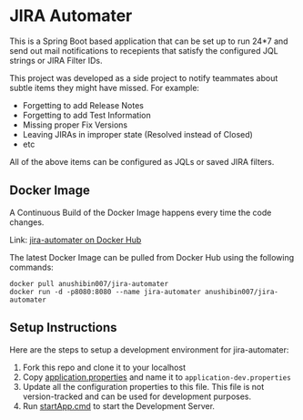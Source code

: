 # JIRA Automater

This is a Spring Boot based application that can be set up to run 24\*7 and send out mail notifications to recepients that satisfy the configured JQL strings or JIRA Filter IDs.

This project was developed as a side project to notify teammates about subtle items they might have missed. For example:

-   Forgetting to add Release Notes
-   Forgetting to add Test Information
-   Missing proper Fix Versions
-   Leaving JIRAs in improper state (Resolved instead of Closed)
-   etc

All of the above items can be configured as JQLs or saved JIRA filters.

## Docker Image

A Continuous Build of the Docker Image happens every time the code changes.

Link: [jira-automater on Docker Hub](https://hub.docker.com/r/anushibin007/jira-automater)

The latest Docker Image can be pulled from Docker Hub using the following commands:

```console
docker pull anushibin007/jira-automater
docker run -d -p8080:8080 --name jira-automater anushibin007/jira-automater
```

## Setup Instructions

Here are the steps to setup a development environment for jira-automater:

1. Fork this repo and clone it to your localhost
2. Copy [application.properties](src/main/resources/application.properties) and name it to `application-dev.properties`
3. Update all the configuration properties to this file. This file is not version-tracked and can be used for development purposes.
4. Run [startApp.cmd](./startApp-dev.cmd) to start the Development Server.

